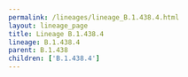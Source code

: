 ```yaml
---
permalink: /lineages/lineage_B.1.438.4.html
layout: lineage_page
title: Lineage B.1.438.4
lineage: B.1.438.4
parent: B.1.438
children: ['B.1.438.4']
---
```

